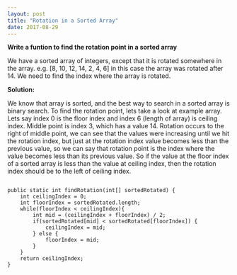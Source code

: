 ```yaml
---
layout: post
title: "Rotation in a Sorted Array"
date: 2017-08-29
---
```


<b>Write a funtion to find the rotation point in a sorted array</b>

We have a sorted array of integers, except that it is rotated somewhere in the array. e.g. [8, 10, 12, 14, 2, 4, 6] in this case the array was rotated after 14. We need to find the index where the array is rotated.

<b>Solution:</b>

We know that array is sorted, and the best way to search in a sorted array is binary search. To find the rotation point, lets take a look at example array. Lets say index 0 is the floor index and index 6 (length of array) is ceiling index. Middle point is index 3, which has a value 14. Rotation occurs to the right of middle point, we can see that the values were increasing until we hit the rotation index, but just at the rotation index value becomes less than the previous value, so we can say that rotation point is the index where the value becomes less than its previous value. So if the value at the floor index of a sorted array is less than the value at ceiling index, then the rotation index should be to the left of ceiling index.
 
<pre class="highlight"><code>
public static int findRotation(int[] sortedRotated) {
	int ceilingIndex = 0;
    int floorIndex = sortedRotated.length;
    while(floorIndex < ceilingIndex){
 		int mid = (ceilingIndex + floorIndex) / 2;
		if(sortedRotated[mid] < sortedRotated[floorIndex]) {
			ceilingIndex = mid;
		} else {
			floorIndex = mid;
		}
	}
 	return ceilingIndex;
}
</code></pre>


